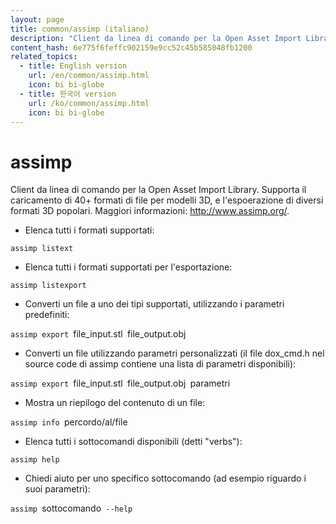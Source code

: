 ```yaml
---
layout: page
title: common/assimp (italiano)
description: "Client da linea di comando per la Open Asset Import Library."
content_hash: 6e775f6feffc902159e9cc52c45b585048fb1200
related_topics:
  - title: English version
    url: /en/common/assimp.html
    icon: bi bi-globe
  - title: 한국어 version
    url: /ko/common/assimp.html
    icon: bi bi-globe
---
```

# assimp

Client da linea di comando per la Open Asset Import Library.
Supporta il caricamento di 40+ formati di file per modelli 3D, e l'espoerazione di diversi formati 3D popolari.
Maggiori informazioni: <http://www.assimp.org/>.

- Elenca tutti i formati supportati:

`assimp listext`

- Elenca tutti i formati supportati per l'esportazione:

`assimp listexport`

- Converti un file a uno dei tipi supportati, utilizzando i parametri predefiniti:

`assimp export `<span class="tldr-var badge badge-pill bg-dark-lm bg-white-dm text-white-lm text-dark-dm font-weight-bold">file_input.stl</span>` `<span class="tldr-var badge badge-pill bg-dark-lm bg-white-dm text-white-lm text-dark-dm font-weight-bold">file_output.obj</span>

- Converti un file utilizzando parametri personalizzati (il file dox_cmd.h nel source code di assimp contiene una lista di parametri disponibili):

`assimp export `<span class="tldr-var badge badge-pill bg-dark-lm bg-white-dm text-white-lm text-dark-dm font-weight-bold">file_input.stl</span>` `<span class="tldr-var badge badge-pill bg-dark-lm bg-white-dm text-white-lm text-dark-dm font-weight-bold">file_output.obj</span>` `<span class="tldr-var badge badge-pill bg-dark-lm bg-white-dm text-white-lm text-dark-dm font-weight-bold">parametri</span>

- Mostra un riepilogo del contenuto di un file:

`assimp info `<span class="tldr-var badge badge-pill bg-dark-lm bg-white-dm text-white-lm text-dark-dm font-weight-bold">percordo/al/file</span>

- Elenca tutti i sottocomandi disponibili (detti "verbs"):

`assimp help`

- Chiedi aiuto per uno specifico sottocomando (ad esempio riguardo i suoi parametri):

`assimp `<span class="tldr-var badge badge-pill bg-dark-lm bg-white-dm text-white-lm text-dark-dm font-weight-bold">sottocomando</span>` --help`
